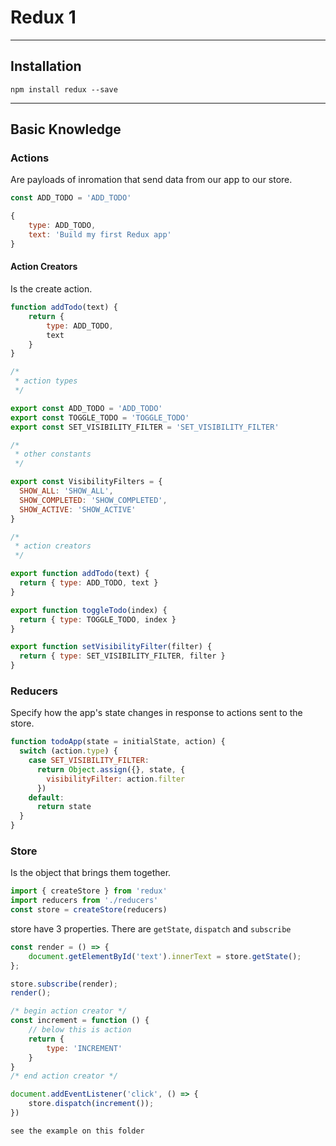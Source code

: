 # Redux 1

---

## Installation

`npm install redux --save`

---

## Basic Knowledge

### Actions

Are payloads of inromation that send data from our app to our store.

```js
const ADD_TODO = 'ADD_TODO'

{
    type: ADD_TODO,
    text: 'Build my first Redux app'
}
```

#### Action Creators

Is the create action.

```js
function addTodo(text) {
    return {
        type: ADD_TODO,
        text
    }
}
```

```js
/*
 * action types
 */

export const ADD_TODO = 'ADD_TODO'
export const TOGGLE_TODO = 'TOGGLE_TODO'
export const SET_VISIBILITY_FILTER = 'SET_VISIBILITY_FILTER'

/*
 * other constants
 */

export const VisibilityFilters = {
  SHOW_ALL: 'SHOW_ALL',
  SHOW_COMPLETED: 'SHOW_COMPLETED',
  SHOW_ACTIVE: 'SHOW_ACTIVE'
}

/*
 * action creators
 */

export function addTodo(text) {
  return { type: ADD_TODO, text }
}

export function toggleTodo(index) {
  return { type: TOGGLE_TODO, index }
}

export function setVisibilityFilter(filter) {
  return { type: SET_VISIBILITY_FILTER, filter }
}

```

### Reducers

Specify how the app's state changes in response to actions sent to the store.

```js
function todoApp(state = initialState, action) {
  switch (action.type) {
    case SET_VISIBILITY_FILTER:
      return Object.assign({}, state, {
        visibilityFilter: action.filter
      })
    default:
      return state
  }
}
```

### Store

Is the object that brings them together.

```js
import { createStore } from 'redux'
import reducers from './reducers'
const store = createStore(reducers)
```

store have 3 properties. There are `getState`, `dispatch` and `subscribe`


```js
const render = () => {
    document.getElementById('text').innerText = store.getState();
};

store.subscribe(render);
render();

/* begin action creator */
const increment = function () {
    // below this is action
    return {
        type: 'INCREMENT'
    }
}
/* end action creator */

document.addEventListener('click', () => {
    store.dispatch(increment());
})
```
`see the example on this folder`